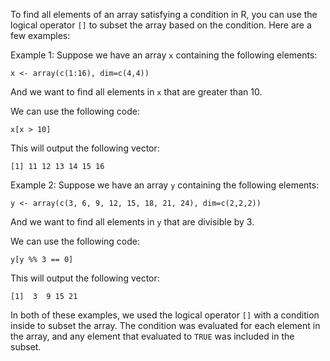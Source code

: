 To find all elements of an array satisfying a condition in R, you can use the logical operator `[]` to subset the array based on the condition. Here are a few examples:

Example 1: Suppose we have an array `x` containing the following elements: 

```
x <- array(c(1:16), dim=c(4,4))
```

And we want to find all elements in `x` that are greater than 10.

We can use the following code:

```
x[x > 10]
```

This will output the following vector: 

```
[1] 11 12 13 14 15 16
```

Example 2: Suppose we have an array `y` containing the following elements: 

```
y <- array(c(3, 6, 9, 12, 15, 18, 21, 24), dim=c(2,2,2))
```

And we want to find all elements in `y` that are divisible by 3. 

We can use the following code:

```
y[y %% 3 == 0]
```

This will output the following vector: 

```
[1]  3  9 15 21
```

In both of these examples, we used the logical operator `[]` with a condition inside to subset the array. The condition was evaluated for each element in the array, and any element that evaluated to `TRUE` was included in the subset.